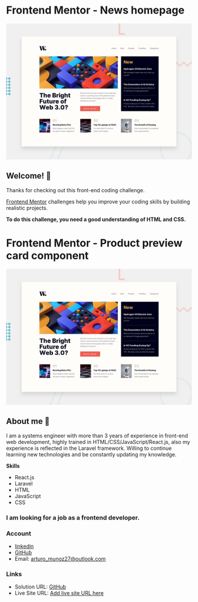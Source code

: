 # Frontend Mentor - News homepage

![Design preview for the News homepage coding challenge](./design/desktop-preview.jpg)

## Welcome! 👋

Thanks for checking out this front-end coding challenge.

[Frontend Mentor](https://www.frontendmentor.io) challenges help you improve your coding skills by building realistic projects.

**To do this challenge, you need a good understanding of HTML and CSS.**

# Frontend Mentor - Product preview card component

![Design preview for the Product preview card component coding challenge](./design/desktop-preview.jpg)

## About me 👋

I am a systems engineer with more than 3 years of experience in front-end web development, highly trained in HTML/CSS/JavaScript/React.js, also my experience is reflected in the Laravel framework. Willing to continue learning new technologies and be constantly updating my knowledge.

**Skills**
- React.js
- Laravel
- HTML
- JavaScript
- CSS

### I am looking for a job as a frontend developer.

### Account

- [linkedin](https://www.linkedin.com/in/arturo0427/)
- [GitHub](https://github.com/arturo0427)
- Email: [arturo_munoz27@outlook.com](arturo_munoz27@outlook.com)


### Links

- Solution URL: [GitHub](https://your-solution-url.com)
- Live Site URL: [Add live site URL here](https://your-live-site-url.com)